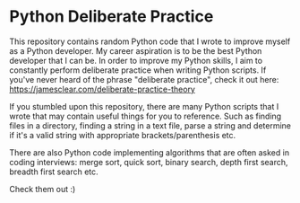 # Python Deliberate Practice
This repository contains random Python code that I wrote to improve myself as a Python developer.
My career aspiration is to be the best Python developer that I can be. 
In order to improve my Python skills, I aim to constantly perform deliberate practice when writing Python scripts. If you've never heard of the phrase "deliberate practice", check it out here: https://jamesclear.com/deliberate-practice-theory

If you stumbled upon this repository, there are many Python scripts that I wrote that may contain useful things for you to reference. Such as finding files in a directory, finding a string in a text file, parse a string and determine if it's a valid string with appropriate brackets/parenthesis etc. 

There are also Python code implementing algorithms that are often asked in coding interviews: merge sort, quick sort, binary search, depth first search, breadth first search etc.

Check them out :) 
